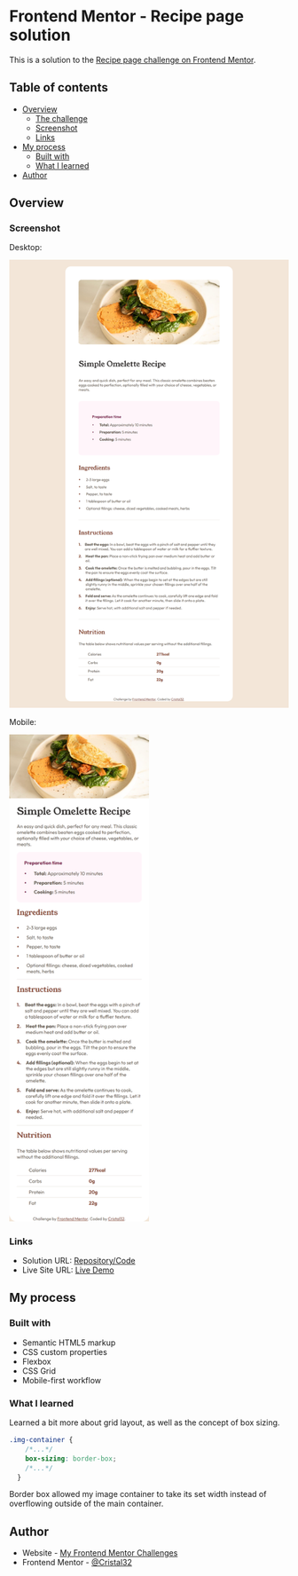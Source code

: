 # Frontend Mentor - Recipe page solution

This is a solution to the [Recipe page challenge on Frontend Mentor](https://www.frontendmentor.io/challenges/recipe-page-KiTsR8QQKm).

## Table of contents

- [Overview](#overview)
  - [The challenge](#the-challenge)
  - [Screenshot](#screenshot)
  - [Links](#links)
- [My process](#my-process)
  - [Built with](#built-with)
  - [What I learned](#what-i-learned)
- [Author](#author)

## Overview

### Screenshot

Desktop:

![](./screenshot.png)

Mobile:

<img src="screenshotMobile.png" alt="Mobile screenshot" width="50%" />

### Links

- Solution URL: [Repository/Code](https://github.com/Cristal32/frontend-mentor-challenges/tree/main/solutions/04.%20recipe-page)
- Live Site URL: [Live Demo](https://cristal32.github.io/frontend-mentor-challenges/solutions/04.%20recipe-page/)

## My process

### Built with

- Semantic HTML5 markup
- CSS custom properties
- Flexbox
- CSS Grid
- Mobile-first workflow

### What I learned

Learned a bit more about grid layout, as well as the concept of box sizing.

```css
.img-container {
    /*...*/
    box-sizing: border-box;
    /*...*/
  }
```

Border box allowed my image container to take its set width instead of overflowing outside of the main container.

## Author

- Website - [My Frontend Mentor Challenges](https://cristal32.github.io/frontend-mentor-challenges/)
- Frontend Mentor - [@Cristal32](https://www.frontendmentor.io/profile/Cristal32)
